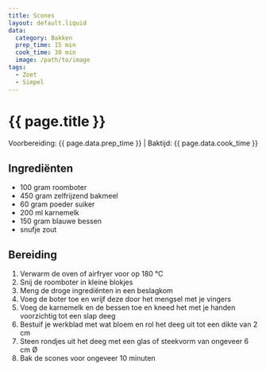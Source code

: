 ```yaml
---
title: Scones
layout: default.liquid
data:
  category: Bakken
  prep_time: 15 min
  cook_time: 30 min
  image: /path/to/image
tags:
  - Zoet
  - Simpel
---
```

# {{ page.title }}

Voorbereiding: {{ page.data.prep_time }} | Baktijd: {{ page.data.cook_time }}

## Ingrediënten
- 100 gram roomboter
- 450 gram zelfrijzend bakmeel
- 60 gram poeder suiker
- 200 ml karnemelk
- 150 gram blauwe bessen
- snufje zout

## Bereiding
1. Verwarm de oven of airfryer voor op 180 °C
2. Snij de roomboter in kleine blokjes
3. Meng de droge ingrediënten in een beslagkom
4. Voeg de boter toe en wrijf deze door het mengsel met je vingers
5. Voeg de karnemelk en de bessen toe en kneed het met je handen voorzichtig tot een slap deeg
6. Bestuif je werkblad met wat bloem en rol het deeg uit tot een dikte van 2 cm
7. Steen rondjes uit het deeg met een glas of steekvorm van ongeveer 6 cm Ø
8. Bak de scones voor ongeveer 10 minuten
